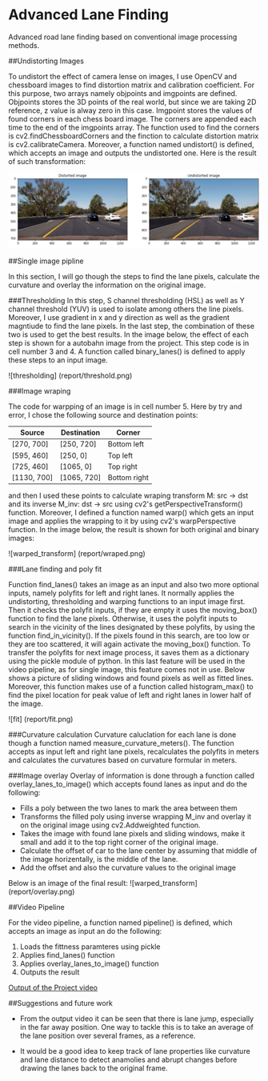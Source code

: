 # Advanced Lane Finding

Advanced road lane finding based on conventional image processing methods.

##Undistorting Images

To undistort the effect of camera lense on images, I use OpenCV and chessboard images to find distortion matrix and calibration coefficient. For this purpose, two arrays namely objpoints and imgpoints are defined. Objpoints stores the 3D points of the real world, but since we are taking 2D reference, z value is alway zero in this case. Imgpoint stores the values of found corners in each chess board image. The corners are appended each time to the end of the imgpoints array. The function used to find the corners is cv2.findChessboardCorners and the finction to calculate distortion matrix is cv2.calibrateCamera. Moreover, a function named undistort() is defined, which accepts an image and outputs the undistorted one. Here is the result of such transformation:

![Distorted Iage](report/undistorted_image.png) 


##Single image pipline

In this section, I will go though the steps to find the lane pixels, calculate the curvature and overlay the information on the original image.

###Thresholding
In this step, S channel thresholding (HSL) as well as Y channel threshold (YUV) is used to isolate among others the line pixels. Moreover, I use gradient in x and y direction as well as the gradient magntiude to find the lane pixels. In the last step, the combination of these two is used to get the best results. In the image below, the effect of each step is shown for a autobahn image from the project. This step code is in cell number 3 and 4. A function called binary_lanes() is defined to apply these steps to an input image.

![thresholding] (report/threshold.png)

###Image wraping

The code for warpping of an image is in cell number 5. Here by try and error, I chose the following source and destination points:


Source | Destination | Corner
-------| -------     |-------
[270, 700]| [250, 720] |Bottom left
[595, 460]| [250, 0] |Top left
[725, 460]| [1065, 0] |Top right
[1130, 700]| [1065, 720] |Bottom right


and then I used these points to calculate wraping transform M: src -> dst and its inverse M_inv: dst -> src using cv2's getPerspectiveTransform() function. Moreover, I defined a function named warp() which gets an input image and applies the wrapping to it by using cv2's warpPerspective function. In the image below, the result is shown for both original and binary images:

![warped_transform] (report/wraped.png)

###Lane finding and poly fit

Function find_lanes() takes an image as an input and also two more optional inputs, namely polyfits for left and right lanes. It normally applies the undistorting, thresholding and warping functions to an input image first. Then it checks the polyfit inputs, if they are empty it uses the moving_box() function to find the lane pixels. Otherwise, it uses the polyfit inputs to search in the vicinity of the lines designated by these polyfits, by using the function find_in_vicinity(). If the pixels found in this search, are too low or they are too scattered, it will again activate the moving_box() function. To transfer the polyfits for next image process, it saves them as a dictionary using the pickle module of python. In this last feature will be used in the video pipeline, as for single image, this feature comes not in use. Below shows a picture of sliding windows and found pixels as well as fitted lines. Moreover, this function makes use of a function called histogram_max() to find the pixel location for peak value of left and right lanes in lower half of the image.

![fit] (report/fit.png)

###Curvature calculation
Curvature caluclation for each lane is done though a function named measure_curvature_meters(). The function accepts as input left and right lane pixels, recalculates the polyfits in meters and calculates the curvatures based on curvature formular in meters.

###Image overlay
Overlay of information is done through a function called overlay_lanes_to_image() which accepts found lanes as input and do the following:

* Fills a poly between the two lanes to mark the area between them
* Transforms the filled poly using inverse wrapping M_inv and overlay it on the original image using cv2.Addweighted function.
* Takes the image with found lane pixels and sliding windows, make it small and add it to the top right corner of the original image.
* Calculate the offset of car to the lane center by assuming that middle of the image horizentally, is the middle of the lane.
* Add the offset and also the curvature values to the original image

Below is an image of the final result:
![warped_transform] (report/overlay.png)




##Video Pipeline


For the video pipeline, a function named pipeline() is defined, which accepts an image as input an do the following:

1. Loads the fittness paramteres using pickle
2. Applies find_lanes() function
3. Applies overlay_lanes_to_image() function
4. Outputs the result


[Output of the Project video](project_video_out.mp4)


##Suggestions and future work

* From the output video it can be seen that there is lane jump, especially in the far away position. One way to tackle this is to take an average of the lane position over several frames, as a reference.

* It would be a good idea to keep track of lane properties like curvature and lane distance to detect anamolies and abrupt changes before drawing the lanes back to the original frame.










